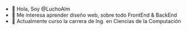 - 👋 Hola, Soy @LuchoAlm
- 👀 Me interesa aprender diseño web, sobre todo FrontEnd & BackEnd
- 🌱 Actualmente curso la carrera de Ing. en Ciencias de la Computación

<!---
LuchoAlm/LuchoAlm is a ✨ special ✨ repository because its `README.md` (this file) appears on your GitHub profile.
You can click the Preview link to take a look at your changes.
--->
